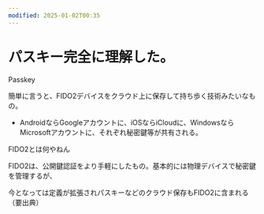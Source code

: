 ```yaml
---
modified: 2025-01-02T00:35
---
```

# パスキー完全に理解した。

Passkey

簡単に言うと、FIDO2デバイスをクラウド上に保存して持ち歩く技術みたいなもの。

- AndroidならGoogleアカウントに、iOSならiCloudに、WindowsならMicrosoftアカウントに、それぞれ秘密鍵等が共有される。

FIDO2とは何やねん

FIDO2は、公開鍵認証をより手軽にしたもの。基本的には物理デバイスで秘密鍵を管理するが、

今となっては定義が拡張されパスキーなどのクラウド保存もFIDO2に含まれる（要出典）